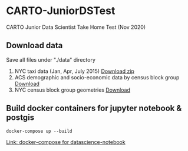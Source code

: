 # CARTO-JuniorDSTest
CARTO Junior Data Scientist Take Home Test (Nov 2020)


## Download data
Save all files under "./data" directory

1. NYC taxi data (Jan, Apr, July 2015) [Download zip](https://storage.googleapis.com/hiring-test/data.zip)
2. ACS demographic and socio-economic data by census block group [Download](https://storage.3.googleapis.com/hiring-test/nyc_acs_demographics.csv)
3. NYC census block group geometries [Download](https://storage.googleapis.com/hiring-test/nyc_cbg_geoms.geojson)

## Build docker containers for jupyter notebook & postgis
```
docker-compose up --build
```
[Link: docker-compose for datascience-notebook](https://www.andrewmahon.info/blog/docker-compose-data-science)
